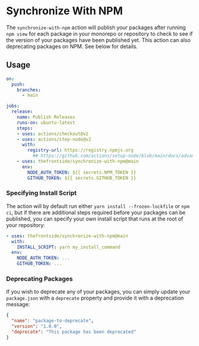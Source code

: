 # Synchronize With NPM

The `synchronize-with-npm` action will publish your packages after running `npm view` for each package in your monorepo or repository to check to see if the version of your packages have been published yet. This action can also deprecating packages on NPM. See below for details.

## Usage

```yaml
on:
  push:
    branches:
      - main

jobs:
  release:
    name: Publish Releases
    runs-on: ubuntu-latest
    steps:
    - uses: actions/checkout@v2
    - uses: actions/step-node@v2
      with:
        registry-url: https://registry.npmjs.org
          ## https://github.com/actions/setup-node/blob/main/docs/advanced-usage.md#publish-to-npmjs-and-gpr-with-npm
    - uses: thefrontside/synchronize-with-npm@main
      env:
        NODE_AUTH_TOKEN: ${{ secrets.NPM_TOKEN }}
        GITHUB_TOKEN: ${{ secrets.GITHUB_TOKEN }}
```

### Specifying Install Script

The action will by default run either `yarn install --frozen-lockfile` or `npm ci`, but if there are additional steps required before your packages can be published, you can specify your own install script that runs at the root of your repository:

```yaml
- uses: thefrontside/synchronize-with-npm@main
  with:
    INSTALL_SCRIPT: yarn my_install_command
  env:
    NODE_AUTH_TOKEN: ...
    GITHUB_TOKEN: ...
```

### Deprecating Packages

If you wish to deprecate any of your packages, you can simply update your `package.json` with a `deprecate` property and provide it with a deprecation message:

```json
{
  "name": "package-to-deprecate",
  "version": "1.0.0",
  "deprecate": "This package has been deprecated"
}
```
